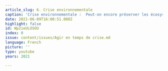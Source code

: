 ```yaml
---
article_slug: 6. Crise environnementale
caption: 'Crise environnementale :  Peut-on encore préserver les écosystèmes ?'
date: 2021-06-09T16:00:51.000Z
highlight: false
id: Wp2ieULOSOU
index: 0
issue: content/issues/Agir en temps de crise.md
language: French
picture: ''
type: youtube
years: 2021

---
```


